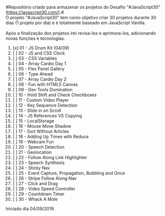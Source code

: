 #Repositório criado para armazenar os projetos do Desafio "#JavaScript30" (https://javascript30.com/).#<br/>
O projeto "#JavaScript30" tem como objetivo criar 30 projetos durante 30 dias (1 projeto por dia) e é totalmente baseado em JavaScript Vanilla.<br/>
<br/>
Após a finalização dos projetos irei revisa-los e aprimora-los, adicionando novas funções e tecnologias.

<ol>
<li>[x] 01 - JS Drum Kit (04/09)</li>
<li>[ ] 02 - JS and CSS Clock</li>
<li>[ ] 03 - CSS Variables</li>
<li>[ ] 04 - Array Cardio Day 1</li>
<li>[ ] 05 - Flex Panel Gallery</li>
<li>[ ] 06 - Type Ahead</li>
<li>[ ] 07 - Array Cardio Day 2</li>
<li>[ ] 08 - Fun with HTML5 Canvas</li>
<li>[ ] 09 - Dev Tools Domination</li>
<li>[ ] 10 - Hold Shift and Check Checkboxes</li>
<li>[ ] 11 - Custom Video Player</li>
<li>[ ] 12 - Key Sequence Detection</li>
<li>[ ] 13 - Slide in on Scroll</li>
<li>[ ] 14 - JS References VS Copying</li>
<li>[ ] 15 - LocalStorage</li>
<li>[ ] 16 - Mouse Move Shadow</li>
<li>[ ] 17 - Sort Without Articles</li>
<li>[ ] 18 - Adding Up Times with Reduce</li>
<li>[ ] 19 - Webcam Fun</li>
<li>[ ] 20 - Speech Detection</li>
<li>[ ] 21 - Geolocation</li>
<li>[ ] 22 - Follow Along Link Highlighter</li>
<li>[ ] 23 - Speech Synthesis</li>
<li>[ ] 24 - Sticky Nav</li>
<li>[ ] 25 - Event Capture, Propagation, Bubbling and Once</li>
<li>[ ] 26 - Stripe Follow Along Nav</li>
<li>[ ] 27 - Click and Drag</li>
<li>[ ] 28 - Video Speed Controller</li>
<li>[ ] 29 - Countdown Timer</li>
<li>[ ] 30 - Whack A Mole</li>
</ol>

Iniciado dia 04/09/2019.
